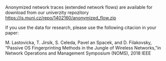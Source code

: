 Anonymized network traces (extended network flows) are available for download from our univerzity repozitory https://is.muni.cz/repo/1402160/anonymized_flow.zip

If you use the data for research, please use the following citacion in your paper:

M. Lastovicka, T. Jirsik, S. Celeda, Pavel an Spacek, and D. Filakovsky, “Passive OS Fingerprinting Methods in the Jungle of Wireless Networks,”in Network Operations and Management Symposium (NOMS), 2018 IEEE
